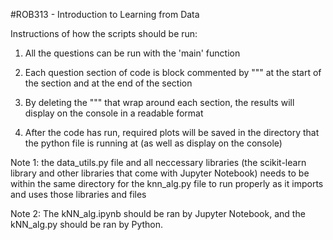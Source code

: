#ROB313 - Introduction to Learning from Data

Instructions of how the scripts should be run:
1. All the questions can be run with the 'main' function

2. Each question section of code is block commented by """
   at the start of the section and at the end of the section

3. By deleting the """ that wrap around each section, the
   results will display on the console in a readable format
   
4. After the code has run, required plots will be saved in 
   the directory that the python file is running at (as well
   as display on the console)
   
Note 1: the data_utils.py file and all neccessary libraries 
      (the scikit-learn library and other libraries that come
      with Jupyter Notebook) needs to be within the same 
      directory for the knn_alg.py file to run properly as
      it imports and uses those libraries and files

Note 2: The kNN_alg.ipynb should be ran by Jupyter Notebook, and the
	kNN_alg.py should be ran by Python.
